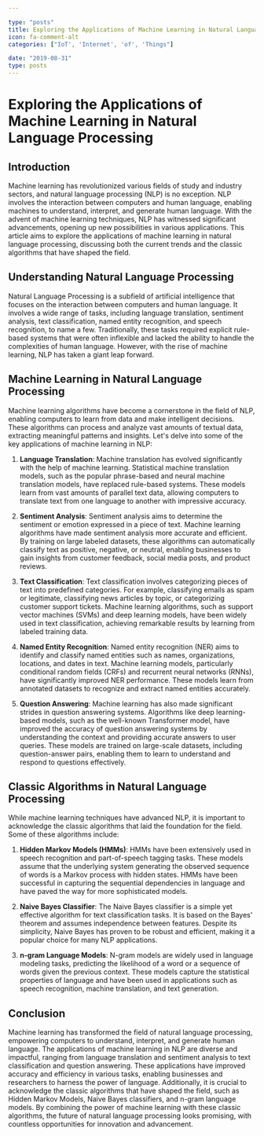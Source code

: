 ```yaml
---

type: "posts"
title: Exploring the Applications of Machine Learning in Natural Language Processing
icon: fa-comment-alt
categories: ["IoT', 'Internet', 'of', 'Things"]

date: "2019-08-31"
type: posts
---
```





# Exploring the Applications of Machine Learning in Natural Language Processing

## Introduction

Machine learning has revolutionized various fields of study and industry sectors, and natural language processing (NLP) is no exception. NLP involves the interaction between computers and human language, enabling machines to understand, interpret, and generate human language. With the advent of machine learning techniques, NLP has witnessed significant advancements, opening up new possibilities in various applications. This article aims to explore the applications of machine learning in natural language processing, discussing both the current trends and the classic algorithms that have shaped the field.

## Understanding Natural Language Processing

Natural Language Processing is a subfield of artificial intelligence that focuses on the interaction between computers and human language. It involves a wide range of tasks, including language translation, sentiment analysis, text classification, named entity recognition, and speech recognition, to name a few. Traditionally, these tasks required explicit rule-based systems that were often inflexible and lacked the ability to handle the complexities of human language. However, with the rise of machine learning, NLP has taken a giant leap forward.

## Machine Learning in Natural Language Processing

Machine learning algorithms have become a cornerstone in the field of NLP, enabling computers to learn from data and make intelligent decisions. These algorithms can process and analyze vast amounts of textual data, extracting meaningful patterns and insights. Let's delve into some of the key applications of machine learning in NLP:

1. **Language Translation**: Machine translation has evolved significantly with the help of machine learning. Statistical machine translation models, such as the popular phrase-based and neural machine translation models, have replaced rule-based systems. These models learn from vast amounts of parallel text data, allowing computers to translate text from one language to another with impressive accuracy.

2. **Sentiment Analysis**: Sentiment analysis aims to determine the sentiment or emotion expressed in a piece of text. Machine learning algorithms have made sentiment analysis more accurate and efficient. By training on large labeled datasets, these algorithms can automatically classify text as positive, negative, or neutral, enabling businesses to gain insights from customer feedback, social media posts, and product reviews.

3. **Text Classification**: Text classification involves categorizing pieces of text into predefined categories. For example, classifying emails as spam or legitimate, classifying news articles by topic, or categorizing customer support tickets. Machine learning algorithms, such as support vector machines (SVMs) and deep learning models, have been widely used in text classification, achieving remarkable results by learning from labeled training data.

4. **Named Entity Recognition**: Named entity recognition (NER) aims to identify and classify named entities such as names, organizations, locations, and dates in text. Machine learning models, particularly conditional random fields (CRFs) and recurrent neural networks (RNNs), have significantly improved NER performance. These models learn from annotated datasets to recognize and extract named entities accurately.

5. **Question Answering**: Machine learning has also made significant strides in question answering systems. Algorithms like deep learning-based models, such as the well-known Transformer model, have improved the accuracy of question answering systems by understanding the context and providing accurate answers to user queries. These models are trained on large-scale datasets, including question-answer pairs, enabling them to learn to understand and respond to questions effectively.

## Classic Algorithms in Natural Language Processing

While machine learning techniques have advanced NLP, it is important to acknowledge the classic algorithms that laid the foundation for the field. Some of these algorithms include:

1. **Hidden Markov Models (HMMs)**: HMMs have been extensively used in speech recognition and part-of-speech tagging tasks. These models assume that the underlying system generating the observed sequence of words is a Markov process with hidden states. HMMs have been successful in capturing the sequential dependencies in language and have paved the way for more sophisticated models.

2. **Naive Bayes Classifier**: The Naive Bayes classifier is a simple yet effective algorithm for text classification tasks. It is based on the Bayes' theorem and assumes independence between features. Despite its simplicity, Naive Bayes has proven to be robust and efficient, making it a popular choice for many NLP applications.

3. **n-gram Language Models**: N-gram models are widely used in language modeling tasks, predicting the likelihood of a word or a sequence of words given the previous context. These models capture the statistical properties of language and have been used in applications such as speech recognition, machine translation, and text generation.

## Conclusion

Machine learning has transformed the field of natural language processing, empowering computers to understand, interpret, and generate human language. The applications of machine learning in NLP are diverse and impactful, ranging from language translation and sentiment analysis to text classification and question answering. These applications have improved accuracy and efficiency in various tasks, enabling businesses and researchers to harness the power of language. Additionally, it is crucial to acknowledge the classic algorithms that have shaped the field, such as Hidden Markov Models, Naive Bayes classifiers, and n-gram language models. By combining the power of machine learning with these classic algorithms, the future of natural language processing looks promising, with countless opportunities for innovation and advancement.